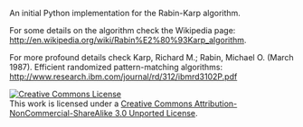 An initial Python implementation for the Rabin-Karp algorithm. 



For some details on the algorithm check the Wikipedia page: http://en.wikipedia.org/wiki/Rabin%E2%80%93Karp_algorithm. 

For more profound details check   Karp, Richard M.; Rabin, Michael O. (March 1987). Efficient randomized pattern-matching algorithms: http://www.research.ibm.com/journal/rd/312/ibmrd3102P.pdf


<a rel="license" href="http://creativecommons.org/licenses/by-nc-sa/3.0/deed.en_US"><img alt="Creative Commons License" style="border-width:0" src="http://i.creativecommons.org/l/by-nc-sa/3.0/88x31.png" /></a><br />This work is licensed under a <a rel="license" href="http://creativecommons.org/licenses/by-nc-sa/3.0/deed.en_US">Creative Commons Attribution-NonCommercial-ShareAlike 3.0 Unported License</a>.
